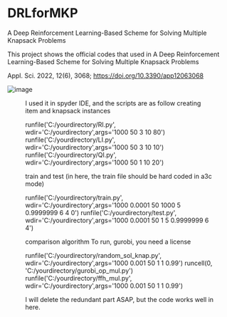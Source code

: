 # DRLforMKP
A Deep Reinforcement Learning-Based Scheme for Solving Multiple Knapsack Problems

This project shows the official codes that used in A Deep Reinforcement Learning-Based Scheme for Solving Multiple Knapsack Problems

Appl. Sci. 2022, 12(6), 3068; https://doi.org/10.3390/app12063068



![image](https://user-images.githubusercontent.com/69515626/199708217-af268d7a-d9eb-4502-979b-0aa87880aca7.png)
<Figure in the paper>

I used it in spyder IDE, and the scripts are as follow
creating item and knapsack instances

runfile('C:/yourdirectory/RI.py', wdir='C:/yourdirectory',args='1000 50 3 10 80')
runfile('C:/yourdirectory/LI.py', wdir='C:/yourdirectory',args='1000 50 3 10 10')
runfile('C:/yourdirectory/QI.py', wdir='C:/yourdirectory',args='1000 50 1 10 20')

train and test  (in here, the train file should be hard coded in a3c mode)

runfile('C:/yourdirectory/train.py', wdir='C:/yourdirectory',args='1000 0.0001 50 1000 5 0.9999999 6 4 0')
runfile('C:/yourdirectory/test.py', wdir='C:/yourdirectory',args='1000 0.0001 50 1 5 0.9999999 6 4')

comparison algorithm
To run, gurobi, you need a license

runfile('C:/yourdirectory/random_sol_knap.py', wdir='C:/yourdirectory',args='1000 0.001 50 1 1 0.99')
runcell(0, 'C:/yourdirectory/gurobi_op_mul.py')
runfile('C:/yourdirectory/ffh_mul.py', wdir='C:/yourdirectory',args='1000 0.001 50 1 1 0.99')

I will delete the redundant part ASAP, but the code works well in here.
